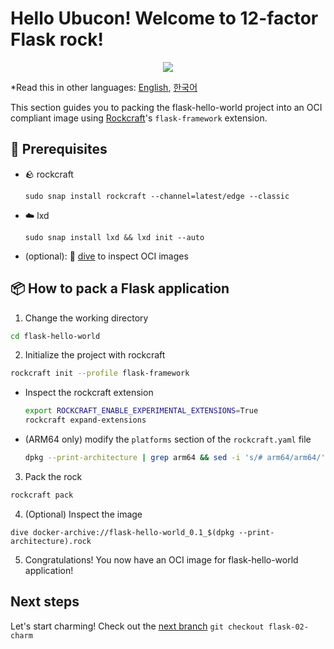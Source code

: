 # Hello Ubucon! Welcome to 12-factor Flask rock!

<p align="center">
    <img src="https://encrypted-tbn0.gstatic.com/images?q=tbn:ANd9GcQt_7ioYr9T6uh35rT46Z_cyNVtMM_SgbHppA&s">
</p>

\*Read this in other languages: [English](README.md), [한국어](README.ko.md)

This section guides you to packing the flask-hello-world project into an OCI compliant image
using [Rockcraft](https://github.com/canonical/rockcraft)'s `flask-framework` extension.

## 📝 Prerequisites

- 🪨 rockcraft
  ```
  sudo snap install rockcraft --channel=latest/edge --classic
  ```
- ☁️ lxd
  ```
  sudo snap install lxd && lxd init --auto
  ```
- (optional): 🤿 [dive](https://github.com/wagoodman/dive) to inspect OCI images

## 📦 How to pack a Flask application

1. Change the working directory
  ```bash
  cd flask-hello-world
  ```
2. Initialize the project with rockcraft
  ```bash
  rockcraft init --profile flask-framework
  ```
  - Inspect the rockcraft extension
    ```bash
    export ROCKCRAFT_ENABLE_EXPERIMENTAL_EXTENSIONS=True
    rockcraft expand-extensions
    ```
  - (ARM64 only) modify the `platforms` section of the `rockcraft.yaml` file
    ```bash
    dpkg --print-architecture | grep arm64 && sed -i 's/# arm64/arm64/' rockcraft.yaml
    ```

3. Pack the rock
  ```bash
  rockcraft pack
  ```
4. (Optional) Inspect the image
  ```
  dive docker-archive://flask-hello-world_0.1_$(dpkg --print-architecture).rock
  ```
5. Congratulations! You now have an OCI image for flask-hello-world application!

## Next steps

Let's start charming! Check out the [next branch](https://github.com/yanksyoon/hello-ubucon/tree/flask-02-charm) `git checkout flask-02-charm`

